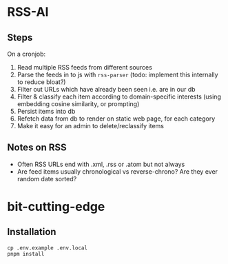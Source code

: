 # RSS-AI

## Steps

On a cronjob:

1. Read multiple RSS feeds from different sources
2. Parse the feeds in to js with `rss-parser` (todo: implement this internally
   to reduce bloat?)
3. Filter out URLs which have already been seen i.e. are in our db
4. Filter & classify each item according to domain-specific interests (using
   embedding cosine similarity, or prompting)
5. Persist items into db
6. Refetch data from db to render on static web page, for each category
7. Make it easy for an admin to delete/reclassify items

## Notes on RSS

- Often RSS URLs end with .xml, .rss or .atom but not always
- Are feed items usually chronological vs reverse-chrono? Are they ever random
  date sorted?

# bit-cutting-edge

## Installation

```
cp .env.example .env.local
pnpm install
```
